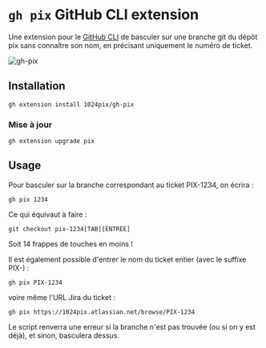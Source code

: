# `gh pix` GitHub CLI extension

Une extension pour le [GitHub CLI](https://github.com/cli/cli) de basculer sur une branche git du dépôt pix sans connaître son nom, en précisant uniquement le numéro de ticket.

![gh-pix](https://user-images.githubusercontent.com/5627688/133617961-a16d7626-8cab-4e03-9549-7b8892b1e2c5.png)

## Installation
```shell
gh extension install 1024pix/gh-pix
```

### Mise à jour

```shell
gh extension upgrade pix
```

## Usage

Pour basculer sur la branche correspondant au ticket PIX-1234, on écrira :

```shell
gh pix 1234
```

Ce qui équivaut à faire :

```shell
git checkout pix-1234[TAB][ENTRÉE]
```

Soit 14 frappes de touches en moins !

Il est également possible d'entrer le nom du ticket entier (avec le suffixe PIX-) :

```shell
gh pix PIX-1234
```

voire même l'URL Jira du ticket :

```shell
gh pix https://1024pix.atlassian.net/browse/PIX-1234
```

Le script renverra une erreur si la branche n'est pas trouvée (ou si on y est déjà),
et sinon, basculera dessus.

